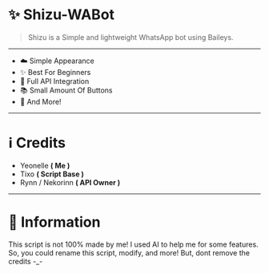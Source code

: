 # ✨ Shizu-WABot
> Shizu is a Simple and lightweight WhatsApp bot using Baileys.
---
- ☁️ Simple Appearance
- ✨ Best For Beginners
- 📝 Full API Integration
- 📚 Small Amount Of Buttons
- 🌟 And More!
---
# ℹ️ Credits
- Yeonelle **( Me )**
- Tixo **( Script Base )**
- Rynn / Nekorinn **( API Owner )**
---
# 🎁 Information
This script is not 100% made by me! I used AI to help me for some features. So, you could rename this script, modify, and more! But, dont remove the credits -_-

